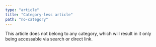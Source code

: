 ```yaml
---
type: "article"
title: "Category-less article"
path: "no-category"
---
```

This article does not belong to any category, which will result in it only being accessable via search or direct link.